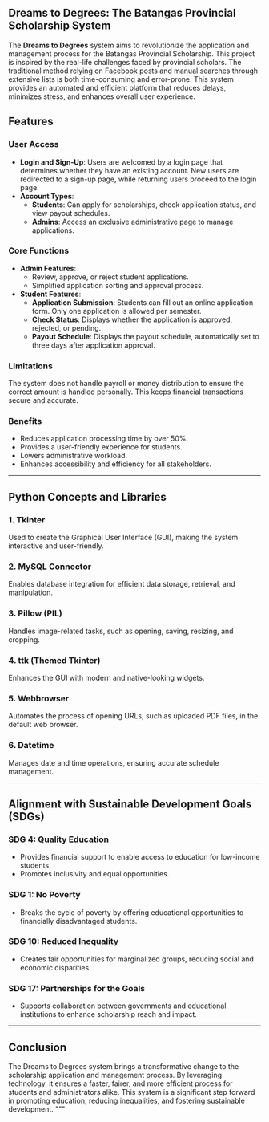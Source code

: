 
## Dreams to Degrees: The Batangas Provincial Scholarship System

The **Dreams to Degrees** system aims to revolutionize the application and management process for the Batangas Provincial Scholarship. This project is inspired by the real-life challenges faced by provincial scholars. The traditional method relying on Facebook posts and manual searches through extensive lists is both time-consuming and error-prone. This system provides an automated and efficient platform that reduces delays, minimizes stress, and enhances overall user experience.

## Features

### User Access
- **Login and Sign-Up**: Users are welcomed by a login page that determines whether they have an existing account. New users are redirected to a sign-up page, while returning users proceed to the login page.
- **Account Types**:
  - **Students**: Can apply for scholarships, check application status, and view payout schedules.
  - **Admins**: Access an exclusive administrative page to manage applications.

### Core Functions
- **Admin Features**:
  - Review, approve, or reject student applications.
  - Simplified application sorting and approval process.
- **Student Features**:
  - **Application Submission**: Students can fill out an online application form. Only one application is allowed per semester.
  - **Check Status**: Displays whether the application is approved, rejected, or pending.
  - **Payout Schedule**: Displays the payout schedule, automatically set to three days after application approval.

### Limitations
The system does not handle payroll or money distribution to ensure the correct amount is handled personally. This keeps financial transactions secure and accurate.

### Benefits
- Reduces application processing time by over 50%.
- Provides a user-friendly experience for students.
- Lowers administrative workload.
- Enhances accessibility and efficiency for all stakeholders.

---

## Python Concepts and Libraries

### 1. **Tkinter**
Used to create the Graphical User Interface (GUI), making the system interactive and user-friendly.

### 2. **MySQL Connector**
Enables database integration for efficient data storage, retrieval, and manipulation.

### 3. **Pillow (PIL)**
Handles image-related tasks, such as opening, saving, resizing, and cropping.

### 4. **ttk (Themed Tkinter)**
Enhances the GUI with modern and native-looking widgets.

### 5. **Webbrowser**
Automates the process of opening URLs, such as uploaded PDF files, in the default web browser.

### 6. **Datetime**
Manages date and time operations, ensuring accurate schedule management.

---

## Alignment with Sustainable Development Goals (SDGs)

### **SDG 4: Quality Education**
- Provides financial support to enable access to education for low-income students.
- Promotes inclusivity and equal opportunities.

### **SDG 1: No Poverty**
- Breaks the cycle of poverty by offering educational opportunities to financially disadvantaged students.

### **SDG 10: Reduced Inequality**
- Creates fair opportunities for marginalized groups, reducing social and economic disparities.

### **SDG 17: Partnerships for the Goals**
- Supports collaboration between governments and educational institutions to enhance scholarship reach and impact.

---

## Conclusion
The Dreams to Degrees system brings a transformative change to the scholarship application and management process. By leveraging technology, it ensures a faster, fairer, and more efficient process for students and administrators alike. This system is a significant step forward in promoting education, reducing inequalities, and fostering sustainable development.
"""
